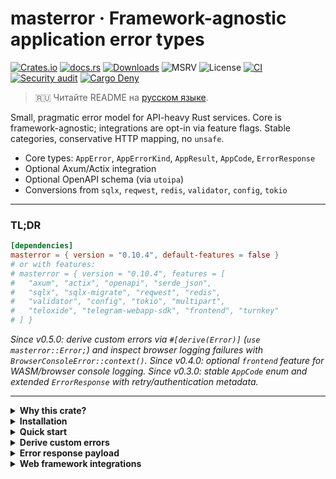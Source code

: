 # masterror · Framework-agnostic application error types

<!-- ⚠️ GENERATED FILE: edit README.template.md and run `cargo build` to refresh README.md before publishing.
     CI packaging will fail if README.md is stale. -->

[![Crates.io](https://img.shields.io/crates/v/masterror)](https://crates.io/crates/masterror)
[![docs.rs](https://img.shields.io/docsrs/masterror)](https://docs.rs/masterror)
[![Downloads](https://img.shields.io/crates/d/masterror)](https://crates.io/crates/masterror)
![MSRV](https://img.shields.io/badge/MSRV-1.90-blue)
![License](https://img.shields.io/badge/License-MIT%20or%20Apache--2.0-informational)
[![CI](https://github.com/RAprogramm/masterror/actions/workflows/ci.yml/badge.svg?branch=main)](https://github.com/RAprogramm/masterror/actions/workflows/ci.yml?query=branch%3Amain)
[![Security audit](https://github.com/RAprogramm/masterror/actions/workflows/ci.yml/badge.svg?branch=main&label=Security%20audit)](https://github.com/RAprogramm/masterror/actions/workflows/ci.yml?query=branch%3Amain)
[![Cargo Deny](https://img.shields.io/github/actions/workflow/status/RAprogramm/masterror/ci.yml?branch=main&label=Cargo%20Deny)](https://github.com/RAprogramm/masterror/actions/workflows/ci.yml?query=branch%3Amain)

> 🇷🇺 Читайте README на [русском языке](README.ru.md).

Small, pragmatic error model for API-heavy Rust services.
Core is framework-agnostic; integrations are opt-in via feature flags.
Stable categories, conservative HTTP mapping, no `unsafe`.

- Core types: `AppError`, `AppErrorKind`, `AppResult`, `AppCode`, `ErrorResponse`
- Optional Axum/Actix integration
- Optional OpenAPI schema (via `utoipa`)
- Conversions from `sqlx`, `reqwest`, `redis`, `validator`, `config`, `tokio`

---

### TL;DR

~~~toml
[dependencies]
masterror = { version = "0.10.4", default-features = false }
# or with features:
# masterror = { version = "0.10.4", features = [
#   "axum", "actix", "openapi", "serde_json",
#   "sqlx", "sqlx-migrate", "reqwest", "redis",
#   "validator", "config", "tokio", "multipart",
#   "teloxide", "telegram-webapp-sdk", "frontend", "turnkey"
# ] }
~~~

*Since v0.5.0: derive custom errors via `#[derive(Error)]` (`use masterror::Error;`) and inspect browser logging failures with `BrowserConsoleError::context()`.*
*Since v0.4.0: optional `frontend` feature for WASM/browser console logging.*
*Since v0.3.0: stable `AppCode` enum and extended `ErrorResponse` with retry/authentication metadata.*

---

<details>
  <summary><b>Why this crate?</b></summary>

- **Stable taxonomy.** Small set of `AppErrorKind` categories mapping conservatively to HTTP.
- **Framework-agnostic.** No assumptions, no `unsafe`, MSRV pinned.
- **Opt-in integrations.** Zero default features; you enable what you need.
- **Clean wire contract.** `ErrorResponse { status, code, message, details?, retry?, www_authenticate? }`.
- **One log at boundary.** Log once with `tracing`.
- **Less boilerplate.** Built-in conversions, compact prelude, and the
  native `masterror::Error` derive with `#[from]` / `#[error(transparent)]`
  support.
- **Consistent workspace.** Same error surface across crates.

</details>

<details>
  <summary><b>Installation</b></summary>

~~~toml
[dependencies]
# lean core
masterror = { version = "0.10.4", default-features = false }

# with Axum/Actix + JSON + integrations
# masterror = { version = "0.10.4", features = [
#   "axum", "actix", "openapi", "serde_json",
#   "sqlx", "sqlx-migrate", "reqwest", "redis",
#   "validator", "config", "tokio", "multipart",
#   "teloxide", "telegram-webapp-sdk", "frontend", "turnkey"
# ] }
~~~

**MSRV:** 1.90
**No unsafe:** forbidden by crate.

</details>

<details>
  <summary><b>Quick start</b></summary>

Create an error:

~~~rust
use masterror::{AppError, AppErrorKind};

let err = AppError::new(AppErrorKind::BadRequest, "Flag must be set");
assert!(matches!(err.kind, AppErrorKind::BadRequest));
~~~

With prelude:

~~~rust
use masterror::prelude::*;

fn do_work(flag: bool) -> AppResult<()> {
    if !flag {
        return Err(AppError::bad_request("Flag must be set"));
    }
    Ok(())
}
~~~

</details>

<details>
  <summary><b>Derive custom errors</b></summary>

~~~rust
use std::io;

use masterror::Error;

#[derive(Debug, Error)]
#[error("I/O failed: {source}")]
pub struct DomainError {
    #[from]
    #[source]
    source: io::Error,
}

#[derive(Debug, Error)]
#[error(transparent)]
pub struct WrappedDomainError(
    #[from]
    #[source]
    DomainError
);

fn load() -> Result<(), DomainError> {
    Err(io::Error::other("disk offline").into())
}

let err = load().unwrap_err();
assert_eq!(err.to_string(), "I/O failed: disk offline");

let wrapped = WrappedDomainError::from(err);
assert_eq!(wrapped.to_string(), "I/O failed: disk offline");
~~~

- `use masterror::Error;` brings the crate's derive macro into scope.
- `#[from]` automatically implements `From<...>` while ensuring wrapper shapes are
  valid.
- `#[error(transparent)]` enforces single-field wrappers that forward
  `Display`/`source` to the inner error.
- `#[app_error(kind = AppErrorKind::..., code = AppCode::..., message)]` maps the
  derived error into `AppError`/`AppCode`. The optional `code = ...` arm emits an
  `AppCode` conversion, while the `message` flag forwards the derived
  `Display` output as the public message instead of producing a bare error.
- `masterror::error::template::ErrorTemplate` parses `#[error("...")]`
  strings, exposing literal and placeholder segments so custom derives can be
  implemented without relying on `thiserror`.
- `TemplateFormatter` mirrors `thiserror`'s formatter detection so existing
  derives that relied on hexadecimal, pointer or exponential renderers keep
  compiling.
- Display placeholders preserve their raw format specs via
  `TemplateFormatter::display_spec()` and `TemplateFormatter::format_fragment()`,
  so derived code can forward `:>8`, `:.3` and other display-only options
  without reconstructing the original string.
- `TemplateFormatterKind` exposes the formatter trait requested by a
  placeholder, making it easy to branch on the requested rendering behaviour
  without manually matching every enum variant.

#### Display shorthand projections

`#[error("...")]` supports the same shorthand syntax as `thiserror` for
referencing fields with `.field` or `.0`. The derive now understands chained
segments, so projections like `.limits.lo`, `.0.data` or
`.suggestion.as_ref().map_or_else(...)` keep compiling unchanged. Raw
identifiers and tuple indices are preserved, ensuring keywords such as
`r#type` and tuple fields continue to work even when you call methods on the
projected value.

~~~rust
use masterror::Error;

#[derive(Debug)]
struct Limits {
    lo: i32,
    hi: i32,
}

#[derive(Debug, Error)]
#[error(
    "range {lo}-{hi} suggestion {suggestion}",
    lo = .limits.lo,
    hi = .limits.hi,
    suggestion = .suggestion.as_ref().map_or_else(|| "<none>", |s| s.as_str())
)]
struct RangeError {
    limits: Limits,
    suggestion: Option<String>,
}

#[derive(Debug)]
struct Payload {
    data: &'static str,
}

#[derive(Debug, Error)]
enum UiError {
    #[error("tuple data {data}", data = .0.data)]
    Tuple(Payload),
    #[error(
        "named suggestion {value}",
        value = .suggestion.as_ref().map_or_else(|| "<none>", |s| s.as_str())
    )]
    Named { suggestion: Option<String> },
}
~~~

#### AppError conversions

Annotating structs or enum variants with `#[app_error(...)]` captures the
metadata required to convert the domain error into `AppError` (and optionally
`AppCode`). Every variant in an enum must provide the mapping when any variant
requests it.

~~~rust
use masterror::{AppCode, AppError, AppErrorKind, Error};

#[derive(Debug, Error)]
#[error("missing flag: {name}")]
#[app_error(kind = AppErrorKind::BadRequest, code = AppCode::BadRequest, message)]
struct MissingFlag {
    name: &'static str,
}

let app: AppError = MissingFlag { name: "feature" }.into();
assert!(matches!(app.kind, AppErrorKind::BadRequest));
assert_eq!(app.message.as_deref(), Some("missing flag: feature"));

let code: AppCode = MissingFlag { name: "feature" }.into();
assert!(matches!(code, AppCode::BadRequest));
~~~

For enums, each variant specifies the mapping while the derive generates a
single `From<Enum>` implementation that matches every variant:

~~~rust
#[derive(Debug, Error)]
enum ApiError {
    #[error("missing resource {id}")]
    #[app_error(
        kind = AppErrorKind::NotFound,
        code = AppCode::NotFound,
        message
    )]
    Missing { id: u64 },
    #[error("backend unavailable")]
    #[app_error(kind = AppErrorKind::Service, code = AppCode::Service)]
    Backend,
}

let missing = ApiError::Missing { id: 7 };
let as_app: AppError = missing.into();
assert_eq!(as_app.message.as_deref(), Some("missing resource 7"));
~~~

#### Structured telemetry providers and AppError mappings

`#[provide(...)]` exposes typed context through `std::error::Request`, while
`#[app_error(...)]` records how your domain error translates into `AppError`
and `AppCode`. The derive mirrors `thiserror`'s syntax and extends it with
optional telemetry propagation and direct conversions into the `masterror`
runtime types.

~~~rust
use std::error::request_ref;

use masterror::{AppCode, AppError, AppErrorKind, Error};

#[derive(Clone, Debug, PartialEq, Eq)]
struct TelemetrySnapshot {
    name:  &'static str,
    value: u64,
}

#[derive(Debug, Error)]
#[error("structured telemetry {snapshot:?}")]
#[app_error(kind = AppErrorKind::Service, code = AppCode::Service)]
struct StructuredTelemetryError {
    #[provide(ref = TelemetrySnapshot, value = TelemetrySnapshot)]
    snapshot: TelemetrySnapshot,
}

let err = StructuredTelemetryError {
    snapshot: TelemetrySnapshot {
        name: "db.query",
        value: 42,
    },
};

let snapshot = request_ref::<TelemetrySnapshot>(&err).expect("telemetry");
assert_eq!(snapshot.value, 42);

let app: AppError = err.into();
let via_app = request_ref::<TelemetrySnapshot>(&app).expect("telemetry");
assert_eq!(via_app.name, "db.query");
~~~

Optional telemetry only surfaces when present, so `None` does not register a
provider. Owned snapshots can still be provided as values when the caller
requests ownership:

~~~rust
use masterror::{AppCode, AppErrorKind, Error};

#[derive(Debug, Error)]
#[error("optional telemetry {telemetry:?}")]
#[app_error(kind = AppErrorKind::Internal, code = AppCode::Internal)]
struct OptionalTelemetryError {
    #[provide(ref = TelemetrySnapshot, value = TelemetrySnapshot)]
    telemetry: Option<TelemetrySnapshot>,
}

let noisy = OptionalTelemetryError {
    telemetry: Some(TelemetrySnapshot {
        name: "queue.depth",
        value: 17,
    }),
};
let silent = OptionalTelemetryError { telemetry: None };

assert!(request_ref::<TelemetrySnapshot>(&noisy).is_some());
assert!(request_ref::<TelemetrySnapshot>(&silent).is_none());
~~~

Enums support per-variant telemetry and conversion metadata. Each variant chooses
its own `AppErrorKind`/`AppCode` mapping while the derive generates a single
`From<Enum>` implementation:

~~~rust
#[derive(Debug, Error)]
enum EnumTelemetryError {
    #[error("named {label}")]
    #[app_error(kind = AppErrorKind::NotFound, code = AppCode::NotFound)]
    Named {
        label:    &'static str,
        #[provide(ref = TelemetrySnapshot)]
        snapshot: TelemetrySnapshot,
    },
    #[error("optional tuple")]
    #[app_error(kind = AppErrorKind::Timeout, code = AppCode::Timeout)]
    Optional(#[provide(ref = TelemetrySnapshot)] Option<TelemetrySnapshot>),
    #[error("owned tuple")]
    #[app_error(kind = AppErrorKind::Service, code = AppCode::Service)]
    Owned(#[provide(value = TelemetrySnapshot)] TelemetrySnapshot),
}

let owned = EnumTelemetryError::Owned(TelemetrySnapshot {
    name: "redis.latency",
    value: 3,
});
let app: AppError = owned.into();
assert!(matches!(app.kind, AppErrorKind::Service));
~~~

Compared to `thiserror`, you retain the familiar deriving surface while gaining
structured telemetry (`#[provide]`) and first-class conversions into
`AppError`/`AppCode` without writing manual `From` implementations.

#### Formatter traits

Placeholders default to `Display` (`{value}`) but can opt into richer
formatters via the same specifiers supported by `thiserror` v2.
`TemplateFormatter::is_alternate()` tracks the `#` flag, while
`TemplateFormatterKind` exposes the underlying `core::fmt` trait so derived
code can branch on the requested renderer without manual pattern matching.
Unsupported formatters surface a compile error that mirrors `thiserror`'s
diagnostics.

| Specifier        | `core::fmt` trait          | Example output         | Notes |
|------------------|----------------------------|------------------------|-------|
| _default_        | `core::fmt::Display`       | `value`                | User-facing strings; `#` has no effect. |
| `:?` / `:#?`     | `core::fmt::Debug`         | `Struct { .. }` / multi-line | Mirrors `Debug`; `#` pretty-prints structs. |
| `:x` / `:#x`     | `core::fmt::LowerHex`      | `0x2a`                 | Hexadecimal; `#` prepends `0x`. |
| `:X` / `:#X`     | `core::fmt::UpperHex`      | `0x2A`                 | Uppercase hex; `#` prepends `0x`. |
| `:p` / `:#p`     | `core::fmt::Pointer`       | `0x1f00` / `0x1f00`    | Raw pointers; `#` is accepted for compatibility. |
| `:b` / `:#b`     | `core::fmt::Binary`        | `101010` / `0b101010` | Binary; `#` prepends `0b`. |
| `:o` / `:#o`     | `core::fmt::Octal`         | `52` / `0o52`         | Octal; `#` prepends `0o`. |
| `:e` / `:#e`     | `core::fmt::LowerExp`      | `1.5e-2`              | Scientific notation; `#` forces the decimal point. |
| `:E` / `:#E`     | `core::fmt::UpperExp`      | `1.5E-2`              | Uppercase scientific; `#` forces the decimal point. |

- `TemplateFormatterKind::supports_alternate()` reports whether the `#` flag is
  meaningful for the requested trait (pointer accepts it even though the output
  matches the non-alternate form).
- `TemplateFormatterKind::specifier()` returns the canonical format specifier
  character when one exists, enabling custom derives to re-render placeholders
  in their original style.
- `TemplateFormatter::from_kind(kind, alternate)` reconstructs a formatter from
  the lightweight `TemplateFormatterKind`, making it easy to toggle the
  alternate flag in generated code.

~~~rust
use core::ptr;

use masterror::Error;

#[derive(Debug, Error)]
#[error(
    "debug={payload:?}, hex={id:#x}, ptr={ptr:p}, bin={mask:#b}, \
     oct={mask:o}, lower={ratio:e}, upper={ratio:E}"
)]
struct FormattedError {
    id: u32,
    payload: String,
    ptr: *const u8,
    mask: u8,
    ratio: f32,
}

let err = FormattedError {
    id: 0x2a,
    payload: "hello".into(),
    ptr: ptr::null(),
    mask: 0b1010_0001,
    ratio: 0.15625,
};

let rendered = err.to_string();
assert!(rendered.contains("debug=\"hello\""));
assert!(rendered.contains("hex=0x2a"));
assert!(rendered.contains("ptr=0x0"));
assert!(rendered.contains("bin=0b10100001"));
assert!(rendered.contains("oct=241"));
assert!(rendered.contains("lower=1.5625e-1"));
assert!(rendered.contains("upper=1.5625E-1"));
~~~

~~~rust
use masterror::error::template::{
    ErrorTemplate, TemplateFormatter, TemplateFormatterKind
};

let template = ErrorTemplate::parse("{code:#x} → {payload:?}").expect("parse");
let mut placeholders = template.placeholders();

let code = placeholders.next().expect("code placeholder");
let code_formatter = code.formatter();
assert!(matches!(
    code_formatter,
    TemplateFormatter::LowerHex { alternate: true }
));
let code_kind = code_formatter.kind();
assert_eq!(code_kind, TemplateFormatterKind::LowerHex);
assert!(code_formatter.is_alternate());
assert_eq!(code_kind.specifier(), Some('x'));
assert!(code_kind.supports_alternate());
let lowered = TemplateFormatter::from_kind(code_kind, false);
assert!(matches!(
    lowered,
    TemplateFormatter::LowerHex { alternate: false }
));

let payload = placeholders.next().expect("payload placeholder");
let payload_formatter = payload.formatter();
assert_eq!(
    payload_formatter,
    &TemplateFormatter::Debug { alternate: false }
);
let payload_kind = payload_formatter.kind();
assert_eq!(payload_kind, TemplateFormatterKind::Debug);
assert_eq!(payload_kind.specifier(), Some('?'));
assert!(payload_kind.supports_alternate());
let pretty_debug = TemplateFormatter::from_kind(payload_kind, true);
assert!(matches!(
    pretty_debug,
    TemplateFormatter::Debug { alternate: true }
));
assert!(pretty_debug.is_alternate());
~~~

Display-only format specs (alignment, precision, fill — including `#` as a fill
character) are preserved so you can forward them to `write!` without rebuilding
the fragment:

~~~rust
use masterror::error::template::ErrorTemplate;

let aligned = ErrorTemplate::parse("{value:>8}").expect("parse");
let display = aligned.placeholders().next().expect("display placeholder");
assert_eq!(display.formatter().display_spec(), Some(">8"));
assert_eq!(
    display
        .formatter()
        .format_fragment()
        .as_deref(),
    Some(">8")
);

let hashed = ErrorTemplate::parse("{value:#>4}").expect("parse");
let hash_placeholder = hashed
    .placeholders()
    .next()
    .expect("hash-fill display placeholder");
assert_eq!(hash_placeholder.formatter().display_spec(), Some("#>4"));
assert_eq!(
    hash_placeholder
        .formatter()
        .format_fragment()
        .as_deref(),
    Some("#>4")
);
~~~

> **Compatibility with `thiserror` v2:** the derive understands the extended
> formatter set introduced in `thiserror` 2.x and reports identical diagnostics
> for unsupported specifiers, so migrating existing derives is drop-in.

```rust
use masterror::error::template::{ErrorTemplate, TemplateIdentifier};

let template = ErrorTemplate::parse("{code}: {message}").expect("parse");
let display = template.display_with(|placeholder, f| match placeholder.identifier() {
    TemplateIdentifier::Named("code") => write!(f, "{}", 404),
    TemplateIdentifier::Named("message") => f.write_str("Not Found"),
    _ => Ok(()),
});

assert_eq!(display.to_string(), "404: Not Found");
```

</details>

<details>
  <summary><b>Error response payload</b></summary>

~~~rust
use masterror::{AppError, AppErrorKind, AppCode, ErrorResponse};
use std::time::Duration;

let app_err = AppError::new(AppErrorKind::Unauthorized, "Token expired");
let resp: ErrorResponse = (&app_err).into()
    .with_retry_after_duration(Duration::from_secs(30))
    .with_www_authenticate(r#"Bearer realm="api", error="invalid_token""#);

assert_eq!(resp.status, 401);
~~~

</details>

<details>
  <summary><b>Web framework integrations</b></summary>

<details>
  <summary>Axum</summary>

~~~rust
// features = ["axum", "serde_json"]
...
    assert!(payload.is_object());

    #[cfg(target_arch = "wasm32")]
    {
        if let Err(console_err) = err.log_to_browser_console() {
            eprintln!(
                "failed to log to browser console: {:?}",
                console_err.context()
            );
        }
    }

    Ok(())
}
~~~

- On non-WASM targets `log_to_browser_console` returns
  `BrowserConsoleError::UnsupportedTarget`.
- `BrowserConsoleError::context()` exposes optional browser diagnostics for
  logging/telemetry when console logging fails.

</details>

<details>
  <summary><b>Feature flags</b></summary>

- `axum` — IntoResponse integration with structured JSON bodies
- `actix` — Actix Web ResponseError and Responder implementations
- `openapi` — Generate utoipa OpenAPI schema for ErrorResponse
- `serde_json` — Attach structured JSON details to AppError
- `sqlx` — Classify sqlx_core::Error variants into AppError kinds
- `sqlx-migrate` — Map sqlx::migrate::MigrateError into AppError (Database)
- `reqwest` — Classify reqwest::Error as timeout/network/external API
- `redis` — Map redis::RedisError into cache-aware AppError
- `validator` — Convert validator::ValidationErrors into validation failures
- `config` — Propagate config::ConfigError as configuration issues
- `tokio` — Classify tokio::time::error::Elapsed as timeout
- `multipart` — Handle axum multipart extraction errors
- `teloxide` — Convert teloxide_core::RequestError into domain errors
- `telegram-webapp-sdk` — Surface Telegram WebApp validation failures
- `frontend` — Log to the browser console and convert to JsValue on WASM
- `turnkey` — Ship Turnkey-specific error taxonomy and conversions

</details>

<details>
  <summary><b>Conversions</b></summary>

- `std::io::Error` → Internal
- `String` → BadRequest
- `sqlx::Error` → NotFound/Database
- `redis::RedisError` → Cache
- `reqwest::Error` → Timeout/Network/ExternalApi
- `axum::extract::multipart::MultipartError` → BadRequest
- `validator::ValidationErrors` → Validation
- `config::ConfigError` → Config
- `tokio::time::error::Elapsed` → Timeout
- `teloxide_core::RequestError` → RateLimited/Network/ExternalApi/Deserialization/Internal
- `telegram_webapp_sdk::utils::validate_init_data::ValidationError` → TelegramAuth

</details>

<details>
  <summary><b>Typical setups</b></summary>

Minimal core:

~~~toml
masterror = { version = "0.10.4", default-features = false }
~~~

API (Axum + JSON + deps):

~~~toml
masterror = { version = "0.10.4", features = [
  "axum", "serde_json", "openapi",
  "sqlx", "reqwest", "redis", "validator", "config", "tokio"
] }
~~~

API (Actix + JSON + deps):

~~~toml
masterror = { version = "0.10.4", features = [
  "actix", "serde_json", "openapi",
  "sqlx", "reqwest", "redis", "validator", "config", "tokio"
] }
~~~

</details>

<details>
  <summary><b>Turnkey</b></summary>

~~~rust
// features = ["turnkey"]
use masterror::turnkey::{classify_turnkey_error, TurnkeyError, TurnkeyErrorKind};
use masterror::{AppError, AppErrorKind};

// Classify a raw SDK/provider error
let kind = classify_turnkey_error("429 Too Many Requests");
assert!(matches!(kind, TurnkeyErrorKind::RateLimited));

// Wrap into AppError
let e = TurnkeyError::new(TurnkeyErrorKind::RateLimited, "throttled upstream");
let app: AppError = e.into();
assert_eq!(app.kind, AppErrorKind::RateLimited);
~~~

</details>

<details>
  <summary><b>Migration 0.2 → 0.3</b></summary>

- Use `ErrorResponse::new(status, AppCode::..., "msg")` instead of legacy
- New helpers: `.with_retry_after_secs`, `.with_retry_after_duration`, `.with_www_authenticate`
- `ErrorResponse::new_legacy` is temporary shim

</details>

<details>
  <summary><b>Versioning & MSRV</b></summary>

Semantic versioning. Breaking API/wire contract → major bump.
MSRV = 1.90 (may raise in minor, never in patch).

</details>

<details>
  <summary><b>Release checklist</b></summary>

1. `cargo +nightly fmt --`
1. `cargo clippy -- -D warnings`
1. `cargo test --all`
1. `cargo build` (regenerates README.md from the template)
1. `cargo doc --no-deps`
1. `cargo package --locked`

</details>

<details>
  <summary><b>Non-goals</b></summary>

- Not a general-purpose error aggregator like `anyhow`
- Not a replacement for your domain errors

</details>

<details>
  <summary><b>License</b></summary>

Apache-2.0 OR MIT, at your option.

</details>
